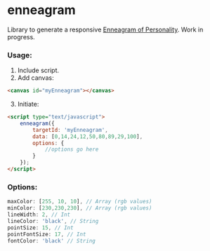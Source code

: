 # enneagram

Library to generate a responsive [Enneagram of Personality](https://en.wikipedia.org/wiki/Enneagram_of_Personality).
Work in progress.

### Usage:

1. Include script.
2. Add canvas:

```html
<canvas id="myEnneagram"></canvas>
```

3. Initiate:

```html
<script type="text/javascript">
	enneagram({
		targetId: 'myEnneagram',
		data: [0,14,24,12,50,80,89,29,100],
		options: {
			//options go here
		}
	});
</script>
```

### Options:

```javascript
maxColor: [255, 10, 10], // Array (rgb values)
minColor: [230,230,230], // Array (rgb values)
lineWidth: 2, // Int
lineColor: 'black', // String
pointSize: 15, // Int
pointFontSize: 17, // Int
fontColor: 'black' // String
```